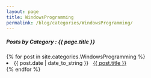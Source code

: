 ```yaml
---
layout: page
title: WindowsProgramming
permalink: /blog/categories/WindowsProgramming/
---
```


<h5> Posts by Category : {{ page.title }} </h5>

<div class="card">
{% for post in site.categories.WindowsProgramming %}
 <li class="category-posts"><span>{{ post.date | date_to_string }}</span> &nbsp; <a href="{{ post.url }}">{{ post.title }}</a></li>
{% endfor %}
</div>